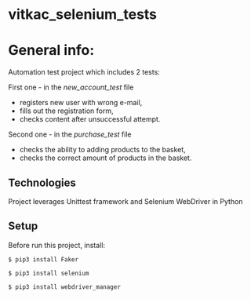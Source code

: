 # vitkac_selenium_tests

# General info:

Automation test project which includes 2 tests:

First one - in the *new_account_test* file
- registers new user with wrong e-mail, 
- fills out the registration form,
- checks content after unsuccessful attempt.

Second one - in the *purchase_test* file
- checks the ability to adding products to the basket,
- checks the correct amount of products in the basket.

## Technologies
Project leverages Unittest framework and Selenium WebDriver in Python

## Setup

Before run this project, install: 
```
$ pip3 install Faker

$ pip3 install selenium

$ pip3 install webdriver_manager
```
